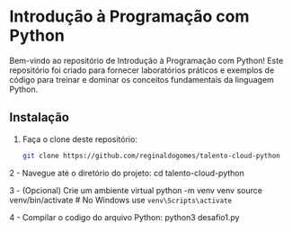 # Introdução à Programação com Python

Bem-vindo ao repositório de Introdução à Programação com Python! Este repositório foi criado para fornecer laboratórios práticos e exemplos de código para treinar e dominar os conceitos fundamentais da linguagem Python.

## Instalação

1. Faça o clone deste repositório:
   ```bash
   git clone https://github.com/reginaldogomes/talento-cloud-python

2 - Navegue até o diretório do projeto:
    cd talento-cloud-python

3 - (Opcional) Crie um ambiente virtual
  python -m venv venv
  source venv/bin/activate # No Windows use `venv\Scripts\activate`

4 - Compilar o codigo do arquivo Python:
  python3 desafio1.py

